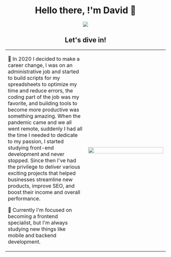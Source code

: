 <h1 align="center">Hello there, !'m David 👋</h1>

<p align="center">
  <a href="https://github.com/DenverCoder1/readme-typing-svg"><img src="https://readme-typing-svg.herokuapp.com?font=Time+New+Roman&color=cyan&size=25&center=true&vCenter=true&width=800&height=100&lines=Self-taught+Front-End+Developer,;Crafting+dreams+one+code+at+a+time,;Closing+the+gap+between+pixels+and+possibilities,;Learning+for+life"></a>
</p>

<h2 align="center">Let's dive in!</h2>

<table align="center">
  <td width=50% align="left">
    <p>🔭  In 2020 I decided to make a career change, I was on an administrative job and started to build scripts for my spreadsheets to optimize my time and reduce errors, the coding part of the job was my favorite, and building tools to become more productive was something amazing. When the pandemic came and we all went remote, suddenly I had all the time I needed to dedicate to my passion, I started studying front-end development and never stopped. Since then I've had the privilege to deliver various exciting projects that helped businesses streamline new products, improve SEO, and boost their income and overall performance.</p>
    <p>🌱 Currently I'm focused on becoming a frontend specialist, but I'm always studying new things like mobile and backend development.</p>
    
  </td>
  <td width=50% align="right">
    <img  width="100%" src="https://github.com/DAVIGSOUZA/DAVIGSOUZA/assets/69723573/b2498bc3-d48e-4dee-8a5e-8b595f8212c1">
  </td>
</table>


<!--
**DAVIGSOUZA/DAVIGSOUZA** is a ✨ _special_ ✨ repository because its `README.md` (this file) appears on your GitHub profile.

Here are some ideas to get you started:

- 🔭 I’m currently working on ...
- 🌱 I’m currently learning ...
- 👯 I’m looking to collaborate on ...
- 🤔 I’m looking for help with ...
- 💬 Ask me about ...
- 📫 How to reach me: ...
- 😄 Pronouns: ...
- ⚡ Fun fact: ...
-->
